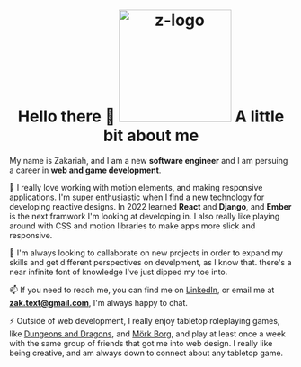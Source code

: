 <h1 align="center">
Hello there 👋

<img src="https://user-images.githubusercontent.com/105610124/188522623-24e123fd-6e54-4d78-a0e4-2e3fd5eb1d18.png" alt="z-logo" width="200" />
</p.

  
## A little bit about me

My name is Zakariah, and I am a new **software engineer** and I am persuing a career in **web and game development**.

🌱 I really love working with motion elements, and making responsive applications. I'm super enthusiastic when I find a new technology for developing reactive designs. In 2022 learned **React** and **Django**, and **Ember** is the next framwork I'm looking at developing in. I also really like playing around with CSS and motion libraries to make apps more slick and responsive.

👯 I'm always looking to callaborate on new projects in order to expand my skills and get different perspectives on develpment, as I know that. there's a near infinite font of knowledge I've just dipped my toe into.

📫 If you need to reach me, you can find me on [LinkedIn](https://www.linkedin.com/in/zakariah-om/), or email me at **zak.text@gmail.com**, I'm always happy to chat.

⚡ Outside of web development, I really enjoy tabletop roleplaying games, like [Dungeons and Dragons](https://dnd.wizards.com/), and [Mörk Borg](https://morkborg.com/), and play at least once a week with the same group of friends that got me into web design. I really like being creative, and am always down to connect about any tabletop game.

<!--
 **Rancor38/Rancor38** is a ✨ _special_ ✨ repository because its `README.md` (this file) appears on your GitHub profile.

Here are some ideas to get you started:

- 🔭 I’m currently working on ...
- 🌱 I’m currently learning ...
- 👯 I’m looking to collaborate on ...
- 🤔 I’m looking for help with ...
- 💬 Ask me about ...
- 📫 How to reach me: ...
- 😄 Pronouns: ...
- ⚡ Fun fact: ...
-->
